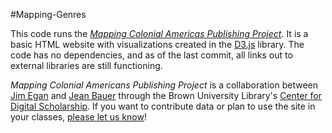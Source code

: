 #Mapping-Genres

This code runs the [_Mapping Colonial Americas Publishing Project_](http://www.stg.brown.edu/projects/mapping-genres/).  It is a basic HTML website with visualizations created in the [D3.js](http://www.d3js.org) library.  The code has no dependencies, and as of the last commit, all links out to external libraries are still functioning.

_Mapping Colonial Americans Publishing Project_ is a collaboration between [Jim Egan](http://research.brown.edu/myresearch/James_Egan) and [Jean Bauer](http://www.jeanbauer.com) through the Brown University Library's [Center for Digital Scholarship](http://library.brown.edu/cds).  If you want to contribute data or plan to use the site in your classes, [please let us know](mailto:jean_bauer@brown.edu)!